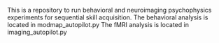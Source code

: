 This is a repository to run behavioral and neuroimaging psychophysics experiments for sequential skill acquisition. 
The behavioral analysis is located in modmap_autopilot.py
The fMRI analysis is located in imaging_autopilot.py
